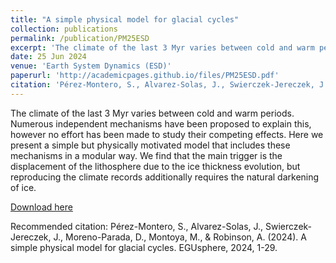 ```yaml
---
title: "A simple physical model for glacial cycles"
collection: publications
permalink: /publication/PM25ESD
excerpt: 'The climate of the last 3 Myr varies between cold and warm periods. Numerous independent mechanisms have been proposed to explain this, however no effort has been made to study their competing effects. Here we present a simple but physically motivated model that includes these mechanisms in a modular way. We find that the main trigger is the displacement of the lithosphere due to the ice thickness evolution, but reproducing the climate records additionally requires the natural darkening of ice.'
date: 25 Jun 2024
venue: 'Earth System Dynamics (ESD)'
paperurl: 'http://academicpages.github.io/files/PM25ESD.pdf'
citation: 'Pérez-Montero, S., Alvarez-Solas, J., Swierczek-Jereczek, J., Moreno-Parada, D., Montoya, M., & Robinson, A. (2024). A simple physical model for glacial cycles. EGUsphere, 2024, 1-29.'
---
```

The climate of the last 3 Myr varies between cold and warm periods. Numerous independent mechanisms have been proposed to explain this, however no effort has been made to study their competing effects. Here we present a simple but physically motivated model that includes these mechanisms in a modular way. We find that the main trigger is the displacement of the lithosphere due to the ice thickness evolution, but reproducing the climate records additionally requires the natural darkening of ice.

[Download here](https://egusphere.copernicus.org/preprints/2024/egusphere-2024-1842/)

Recommended citation: Pérez-Montero, S., Alvarez-Solas, J., Swierczek-Jereczek, J., Moreno-Parada, D., Montoya, M., & Robinson, A. (2024). A simple physical model for glacial cycles. EGUsphere, 2024, 1-29.
